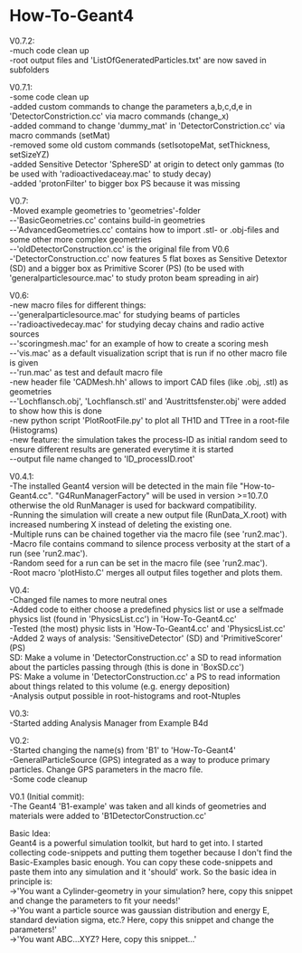 # How-To-Geant4
V0.7.2:\
-much code clean up\
-root output files and 'ListOfGeneratedParticles.txt' are now saved in subfolders

V0.7.1:\
-some code clean up\
-added custom commands to change the parameters a,b,c,d,e in 'DetectorConstriction.cc' via macro commands (change_x)\
-added command to change 'dummy_mat' in 'DetectorConstriction.cc' via macro commands (setMat)\
-removed some old custom commands (setIsotopeMat, setThickness, setSizeYZ)\
-added Sensitive Detector 'SphereSD' at origin to detect only gammas (to be used with 'radioactivedaceay.mac' to study decay)\
-added 'protonFilter' to bigger box PS because it was missing

V0.7:\
-Moved example geometries to 'geometries'-folder\
--'BasicGeometries.cc' contains build-in geometries\
--'AdvancedGeometries.cc' contains how to import .stl- or .obj-files and some other more complex geometries\
--'oldDetectorConstruction.cc' is the original file from V0.6\
-'DetectorConstruction.cc' now features 5 flat boxes as Sensitive Detextor (SD) and a bigger box as Primitive Scorer (PS) (to be used with 'generalparticlesource.mac' to study proton beam spreading in air)

V0.6:\
-new macro files for different things:\
--'generalparticlesource.mac' for studying beams of particles\
--'radioactivedecay.mac' for studying decay chains and radio active sources\
--'scoringmesh.mac' for an example of how to create a scoring mesh\
--'vis.mac' as a default visualization script that is run if no other macro file is given\
--'run.mac' as test and default macro file\
-new header file 'CADMesh.hh' allows to import CAD files (like .obj, .stl) as geometries\
--'Lochflansch.obj', 'Lochflansch.stl' and 'Austrittsfenster.obj' were added to show how this is done\
-new python script 'PlotRootFile.py' to plot all TH1D and TTree in a root-file (Histograms)\
-new feature: the simulation takes the process-ID as initial random seed to ensure different results are generated everytime it is started\
--output file name changed to 'ID_processID.root'

V0.4.1:\
-The installed Geant4 version will be detected in the main file "How-to-Geant4.cc". "G4RunManagerFactory" will be used in version >=10.7.0 otherwise the old RunManager is used for backward compatibility.\
-Running the simulation will create a new output file (RunData_X.root) with increased numbering X instead of deleting the existing one.\
-Multiple runs can be chained together via the macro file (see 'run2.mac').\
-Macro file contains command to silence process verbosity at the start of a run (see 'run2.mac').\
-Random seed for a run can be set in the macro file (see 'run2.mac').\
-Root macro 'plotHisto.C' merges all output files together and plots them.

V0.4:\
-Changed file names to more neutral ones\
-Added code to either choose a predefined physics list or use a selfmade physics list (found in 'PhysicsList.cc') in 'How-To-Geant4.cc'\
-Tested (the most) physic lists in 'How-To-Geant4.cc' and 'PhysicsList.cc'\
-Added 2 ways of analysis: 'SensitiveDetector' (SD) and 'PrimitiveScorer' (PS)\
SD: Make a volume in 'DetectorConstruction.cc' a SD to read information about the particles passing through (this is done in 'BoxSD.cc')\
PS: Make a volume in 'DetectorConstruction.cc' a PS to read information about things related to this volume (e.g. energy deposition)\
-Analysis output possible in root-histograms and root-Ntuples

V0.3:\
-Started adding Analysis Manager from Example B4d

V0.2:\
-Started changing the name(s) from 'B1' to 'How-To-Geant4'\
-GeneralParticleSource (GPS) integrated as a way to produce primary particles. Change GPS parameters in the macro file.\
-Some code cleanup

V0.1 (Initial commit):\
-The Geant4 'B1-example' was taken and all kinds of geometries and materials were added to 'B1DetectorConstruction.cc'

Basic Idea:\
Geant4 is a powerful simulation toolkit, but hard to get into. I started collecting code-snippets and putting them together because I don't find the Basic-Examples basic enough. You can copy these code-snippets and paste them into any simulation and it 'should' work.
So the basic idea in principle is:\
->'You want a Cylinder-geometry in your simulation? here, copy this snippet and change the parameters to fit your needs!'\
->'You want a particle source was gaussian distribution and energy E, standard deviation sigma, etc.? Here, copy this snippet and change the parameters!'\
->'You want ABC...XYZ? Here, copy this snippet...'

